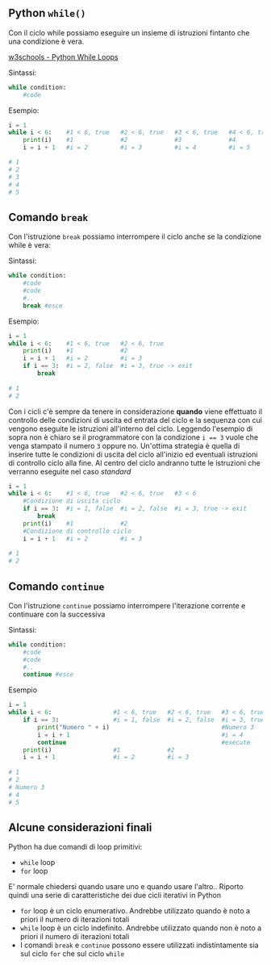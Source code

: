 ## Python `while()`

Con il ciclo while possiamo eseguire un insieme di istruzioni fintanto che una condizione è vera.

[w3schools - Python While Loops](https://www.w3schools.com/python/python_while_loops.asp)

Sintassi:

```py
while condition:
    #code
```

Esempio:

```py
i = 1
while i < 6:    #1 < 6, true   #2 < 6, true   #3 < 6, true   #4 < 6, true    #5 < 6, true    #6 < 6, false -> exit
    print(i)    #1             #2             #3             #4              #5                
    i = i + 1   #i = 2         #i = 3         #i = 4         #i = 5          #i = 6          

# 1
# 2
# 3
# 4
# 5
```

## Comando `break`

Con l'istruzione `break` possiamo interrompere il ciclo anche se la condizione while è vera:

Sintassi:

```py
while condition:
    #code
    #code
    #..
    break #esce
```

Esempio:

```py
i = 1
while i < 6:    #1 < 6, true   #2 < 6, true   
    print(i)    #1             #2                          
    i = i + 1   #i = 2         #i = 3         
    if i == 3:  #i = 2, false  #i = 3, true -> exit
        break
            
# 1
# 2
```

Con i cicli c'è sempre da tenere in considerazione **quando** viene effettuato il controllo delle condizioni di uscita ed entrata del ciclo e la sequenza con cui vengono eseguite le istruzioni all'interno del ciclo. Leggendo l'esempio di sopra non è chiaro se il programmatore con la condizione `i == 3` vuole che venga stampato il numero `3` oppure no. Un'ottima strategia è quella di inserire tutte le condizioni di uscita del ciclo all'inizio ed eventuali istruzioni di controllo ciclo alla fine. Al centro del ciclo andranno tutte le istruzioni che verranno eseguite nel caso *standard*

```py
i = 1
while i < 6:    #1 < 6, true   #2 < 6, true   #3 < 6
    #Condizione di uscita ciclo
    if i == 3:  #i = 1, false  #i = 2, false  #i = 3, true -> exit
        break  
    print(i)    #1             #2     
    #Condizione di controllo ciclo                     
    i = i + 1   #i = 2         #i = 3         
            
# 1
# 2
```

## Comando `continue`

Con l'istruzione `continue` possiamo interrompere l'iterazione corrente e continuare con la successiva

Sintassi:

```py
while condition:
    #code
    #code
    #..
    continue #esce
```

Esempio

```py
i = 1
while i < 6:                 #1 < 6, true   #2 < 6, true   #3 < 6, true   #4 < 6, true   #5 < 6, true   #6 < 6, false -> exit
    if i == 3:               #i = 1, false  #i = 2, false  #i = 3, true   #i = 4, false  #i = 5, false 
        print("Numero " + i)                               #Numero 3
        i = i + 1                                          #i = 4
        continue                                           #execute
    print(i)                 #1             #2                            #4             #5                   
    i = i + 1                #i = 2         #i = 3                        #i = 4         #i = 5         #i = 6         
            
# 1
# 2
# Numero 3
# 4
# 5
```

## Alcune considerazioni finali

Python ha due comandi di loop primitivi:

- `while` loop
- `for` loop

E' normale chiedersi quando usare uno e quando usare l'altro.. Riporto quindi una serie di caratteristiche dei due cicli iterativi in Python

- `for` loop è un ciclo enumerativo. Andrebbe utilizzato quando è noto a priori il numero di iterazioni totali
- `while` loop è un ciclo indefinito. Andrebbe utilizzato quando non è noto a priori il numero di iterazioni totali
- I comandi `break` e `continue` possono essere utilizzati indistintamente sia sul ciclo `for` che sul ciclo `while`